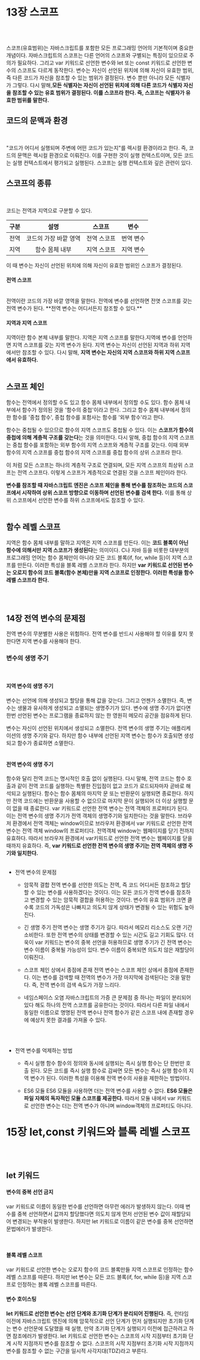 # 13장 스코프

<br><br>

스코프(유효범위)는 자바스크립트를 포함한 모든 프로그래밍 언어의 기본적이며 중요한 개념이다. 자바스크립트의 스코프는 다른 언어의 스코프와 구별되는 특징이 있으므로 주의가 필요하다. 그리고 var 키워드로 선언한 변수와 let 또는 const 키워드로 선언한 변수의 스코프도 다르게 동작한다.
변수는 자신이 선언된 위치에 의해 자신이 유효한 범위, 즉 다른 코드가 자신을 참조할 수 있는 범위가 결정된다. 변수 뿐만 아니라 모든 식별자가 그렇다. 다시 말해,**모든 식별자는 자신이 선언된 위치에 의해 다른 코드가 식별자 자신을 참조할 수 있는 유효 범위가 결정된다. 이를 스코프라 한다. 즉, 스코프는 식별자가 유효한 범위를 말한다.**
<br>

## 코드의 문맥과 환경

<br>

"코드가 어디서 실행되며 주변에 어떤 코드가 있는지"를 렉시컬 환경이라고 한다. 즉, 코드의 문맥은 렉시컬 환경으로 이뤄진다. 이를 구현한 것이 실행 컨텍스트이며, 모든 코드는 실행 컨텍스트에서 평가되고 실행된다. 스코프는 실행 컨텍스트와 깊은 관련이 있다.
<br>

## 스코프의 종류

<br>

코드는 전역과 지역으로 구분할 수 있다.

| 구분 |         설명          |   스코프    |   변수    |
| :--: | :-------------------: | :---------: | :-------: |
| 전역 | 코드의 가장 바깥 영역 | 전역 스코프 | 번역 변수 |
| 지역 |    함수 몸체 내부     | 지역 스코프 | 지역 변수 |

이 때 변수는 자신이 선언된 위치에 의해 자신이 유효한 범위인 스코프가 결정된다.

#### 전역 스코프

<br>
전역이란 코드의 가장 바깥 영역을 말한다. 전역에 변수를 선언하면 전엿 스코프를 갖는 전역 변수가 된다. **전역 변수는 어디서든지 참조할 수 있다.**
<br>

#### 지역과 지역 스코프

지역이란 함수 본체 내부를 말한다. 지역은 지역 스코프를 말한다.지역에 변수를 언언하면 지역 스코프를 갖는 지역 변수가 된다. 지역 변수는 자신이 선언된 지역과 하위 지역에서만 참조할 수 있다. 다시 말해, **지역 변수는 자신의 지역 스코프와 하위 지역 스코프에서 유효하다.**
<br>
<br>

## 스코프 체인

함수는 전역에서 정의할 수도 있고 함수 몸체 내부에서 정의할 수도 있다. 함수 몸체 내부에서 함수가 정의된 것을 '함수의 중첩'이라고 한다. 그리고 함수 몸체 내부에서 정의한 함수를 '중첩 함수', 중첩 함수를 포함사는 함수를 '외부 함수'라고 한다.

함수는 중첩될 수 있으므로 함수의 지역 스코프도 중첩될 수 있다. 이는 **스코프가 함수의 중첩에 의해 계층적 구조를 갖는다**는 것을 의미한다. 다시 말해, 중첩 함수의 지역 스코프는 중첩 함수를 포함하는 외부 함수의 지역 스코프와 계층적 구조를 갖는다. 이때 외부 함수의 지역 스코프를 중첩 함수의 지역 스코프를 중첩 함수의 상위 스코프라 한다.

이 처럼 모든 스코프는 하나의 계층적 구조로 연결되며, 모든 지역 스코프의 최상위 스코프는 전역 스코프다. 이렇게 스코프가 계층적으로 연결된 것을 스코프 체인이라 한다.

**변수를 참조할 때 자바스크립트 엔진은 스코프 체인을 통해 변수를 참조하는 코드의 스코프에서 시작하여 상위 스코프 방향으로 이동하며 선언된 변수를 검색 한다.** 이를 통해 상위 스코프에서 선언한 변수를 하위 스코프에서도 참조할 수 있다.
<br><br>

## 함수 레벨 스코프

지역은 함수 몸체 내부를 말하고 지역은 지역 스코프를 만든다. 이는 **코드 블록이 아닌 함수에 의해서만 지역 스코프가 생성된다**는 의미이다.
C나 자바 등을 비롯한 대부분의 프로그래밍 언어는 함수 몸체만이 아니라 모든 코드 블록(if, for, while 등)이 지역 스코프를 만든다. 이러한 특성을 블록 레벨 스코프라 한다. 하지만 **var 키워드로 선언된 변수는 오로지 함수의 코드 블록(함수 본체)만을 지역 스코프로 인정한다. 이러한 특성을 함수 레벨 스코프라 한다.**

<br><br>

## 14장 전역 변수의 문제점

전역 변수의 무분별한 사용은 위험하다. 전역 변수를 반드시 사용해야 할 이유를 찾지 못한다면 지역 변수를 사용해야 한다.

### 변수의 생명 주기

<br>

#### 지역 변수의 생명 주기

변수는 선언에 의해 생성되고 할당을 통해 값을 갖는다. 그리고 언젠가 소멸한다. 즉, 변수는 생물과 유사하게 생성되고 소멸되는 생명주기가 있다. 변수에 생명 주기가 없다면 한번 선언된 변수는 프로그램을 종료하지 않는 한 영원히 메모리 공간을 점유하게 된다.

변수는 자신이 선언된 위치에서 생성되고 소멸한다. 전역 변수의 생명 주기는 애플리케이션의 생명 주기와 같다. 하지만 함수 내부에 선언된 지역 변수는 함수가 호출되면 생성되고 함수가 종료하면 소멸한다.
<br><br>

#### 전역 변수의 생명 주기

함수와 달리 전역 코드는 명시적인 호출 없이 실행된다. 다시 말해, 전역 코드는 함수 호출과 같이 전역 코드를 실행하는 특별한 진입점이 없고 코드가 로드되자마자 곧바로 해석되고 실행된다. 함수는 함수 몸체의 마지막 문 또는 반환문이 실행되면 종료한다. 하지만 전역 코드에는 반환문을 사용할 수 없으므로 마지막 문이 실행되어 더 이상 실행할 문이 없을 때 종료한다.
var 키워드로 선언한 전역 변수는 전역 객체의 프로퍼티가 된다. 이는 전역 변수의 생명 주기가 전역 객체의 생명주기와 일치한다는 것을 말한다.
브라우저 환경에서 전역 객체는 window이므로 브라우저 환경에서 var 키워드로 선언한 전역 변수는 전역 객체 window의 프로퍼티다.
전역객체 window는 웹페이지를 닫기 전까지 유효하다. 따라서 브라우저 환경에서 var키워드로 선언한 전역 변수는 웹페이지를 닫을 때까지 유효하다. 즉, **var 키워드로 선언한 전역 변수의 생명 주기는 전역 객체의 생명 주기와 일치한다.**
<br><br>

- 전역 변수의 문제점

  - 암묵적 결합
    전역 변수를 선언한 의도는 전역, 즉 코드 어디서든 참조하고 할당할 수 있는 변수를 사용하겠다는 것이다. 이는 모든 코드가 전역 변수를 참조하고 변경할 수 있는 암묵적 결합을 허용하는 것이다. 변수의 유효 범위가 크면 클수록 코드의 가독성은 나빠지고 의도치 않게 상태가 변경될 수 있는 위험도 높아진다.

  - 긴 생명 주기
    전역 변수는 생명 주기가 길다. 따라서 메모리 리소스도 오랜 기간 소비한다. 또한 전역 변수의 상태를 변경할 수 있는 시간도 길고 기회도 많다.
    더욱이 var 키워드는 변수의 중복 선언을 허용하므로 생명 주기가 긴 전역 변수는 변수 이름이 중복될 가능성이 있다. 변수 이름이 중복되면 의도치 않은 재할당이 이뤄진다.

  - 스코프 체인 상에서 종점에 존재
    전역 변수는 스코프 체인 상에서 종점에 존재한다. 이는 변수를 검색할 때 전역의 변수가 가장 마지막에 검색된다는 것을 말한다. 즉, 전역 변수의 검색 속도가 가장 느리다.

  - 네임스페이스 오염
    자바스크립트의 가증 큰 문제점 중 하나는 파일이 분리되어 있다 해도 하나의 전역 스코프를 공유한다는 것이다. 따라서 다른 파일 내에서 동일한 이름으로 명명된 전역 변수나 전역 함수가 같은 스코프 내에 존재할 경우에 예상치 못한 결과를 가져올 수 있다.

<br>
<br>

- 전역 변수를 억제하는 방법

  - 즉시 실행 함수
    함수의 정의와 동시에 실행되는 즉시 실행 함수는 단 한번만 호출 된다. 모든 코드를 즉시 실행 함수로 감싸면 모든 변수는 즉시 실행 함수의 지역 변수가 된다. 이러한 특성을 이용해 전역 변수의 사용을 제한하는 방법이다.

  - ES6 모듈
    ES6 모듈을 사용하면 더는 전역 변수를 사용할 수 없다. **ES6 모듈은 파일 자체의 독자적인 모듈 스코프를 제공한다.**
    따라서 모듈 내에서 var 키워드로 선언한 변수는 더는 전역 변수가 아니며 window객체의 프로퍼티도 아니다.

# 15장 let,const 키워드와 블록 레벨 스코프

<br><br>

## let 키워드

#### 변수의 중복 선언 금지

var 키워드로 이름이 동일한 번수를 선언하면 아무런 에러가 발생하지 않는다. 이때 변수를 중복 선언하면서 값까지 할당했다면 의도치 않게 먼저 선언된 변수 값이 재할당되어 변경되는 부작용이 발생한다.
하지만 let 키워드로 이름이 같은 변수를 중복 선언하면 문법에러가 발생한다.

<br>

#### 블록 레벨 스코프

var 키워드로 선언한 변수는 오로지 함수의 코드 블록만들 지역 스코프로 인정하는 함수 레벨 스코프를 따른다. 하지만 let 변수는 모든 코드 블록(if, for, while 등)을 지역 스코프로 인정하는 블록 레벨 스코프를 따른다.

#### 변수 호이스팅

**let 키워드로 선언한 변수는 선언 단계와 초기화 단계가 분리되어 진행된다.** 즉, 런타임 이전에 자바스크립트 엔진에 의해 암묵적으로 선언 단계가 먼저 실행되지만 초기화 단계는 변수 선언문에 도달했을 때 실행, 만약 초기화 단계가 실행되기 이전에 접근하려고 하면 참조에러가 발생한다.
let 키워드로 선언한 변수는 스코프의 시작 지점부터 초기화 단계 시작 지점까지 변수를 참조할 수 없다. 스코프의 시작 지점부터 초기화 시작 지점까지 변수를 참조할 수 없는 구간을 일시적 사각지대(TDZ)라고 부른다.
